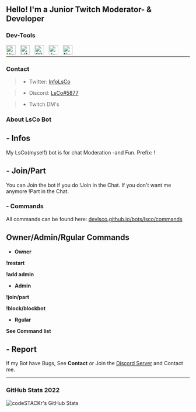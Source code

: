 ## Hello! I'm a Junior Twitch Moderator- & Developer

<h3>Dev-Tools</h3>
<img align="left" alt="Visual Studio Code(vscode)" width="26px" src="https://cdn.jsdelivr.net/gh/devicons/devicon/icons/vscode/vscode-original.svg" style="padding-right:10px;" />
<img align="left" alt="HTML5(html)" width="26px" src="https://cdn.jsdelivr.net/gh/devicons/devicon/icons/html5/html5-original.svg" style="padding-right:10px;" />
<img align="left" alt="CSS3(css)" width="26px" src="https://cdn.jsdelivr.net/gh/devicons/devicon/icons/css3/css3-original.svg" style="padding-right:10px;" />
<img align="left" alt="JavaScript(js)" width="26px" src="https://cdn.jsdelivr.net/gh/devicons/devicon/icons/javascript/javascript-original.svg" style="padding-right:10px;" />
<img align="left" alt="Node.js(node)" width="26px" src="https://cdn.jsdelivr.net/gh/devicons/devicon/icons/nodejs/nodejs-original.svg" style="padding-right:10px;" />

<br />

---

### Contact
> - Twitter: [InfoLsCo](https://twitter.com/infoLsCo/)

> - Discord: [LsCo#5877](https://discord.com/users/801790169673498664)

> - Twitch DM's

### About LsCo Bot
## - Infos
My LsCo(myself) bot is for chat Moderation -and Fun. Prefix: !

## - Join/Part
You can Join the bot if you do !Join in the Chat. If you don't want me anymore !Part in the Chat.

### -  Commands
All commands can be found here: [devlsco.github.io/bots/lsco/commands](https://DevLsCo.github.io/bots/lsco/commands)
## Owner/Admin/Rgular Commands
- **Owner**

**!restart**

**!add admin <user>**
- **Admin**

**!join/part <channel>**
  
**!block/blockbot <user>**
- **Rgular**

**See Command list**


## - Report
If my Bot have Bugs, See **Contact** or Join the [Discord Server](https://discord.gg/5KSKdmjnXx) and Contact me.

---

### GitHub Stats 2022

<img align="left" alt="codeSTACKr's GitHub Stats" src="https://github-readme-stats.vercel.app/api?username=devlsco&show_icons=true&hide_border=false&title_color=ff652f&icon_color=FFE400&bg_color=09131B&text_color=ffffff&border_color=0c1a25" />


[website]: https://devlsco.github.io
[twitter]: https://twitter.com/infolsco
